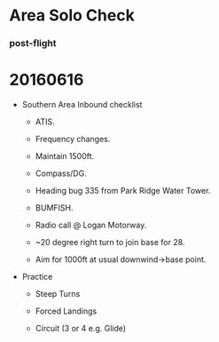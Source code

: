 # Area Solo Check

### post-flight

# 20160616

* Southern Area Inbound checklist

  * ATIS.

  * Frequency changes.

  * Maintain 1500ft.

  * Compass/DG.

  * Heading bug 335 from Park Ridge Water Tower.

  * BUMFISH.

  * Radio call @ Logan Motorway.

  * ~20 degree right turn to join base for 28.

  * Aim for 1000ft at usual downwind->base point.

* Practice

  * Steep Turns

  * Forced Landings

  * Circuit (3 or 4 e.g. Glide)
  